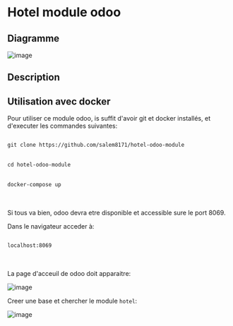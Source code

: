 # Hotel module odoo

## Diagramme
![image](https://i.imgur.com/HKW1B0d.png)

## Description

## Utilisation avec docker

Pour utiliser ce module odoo, is suffit d'avoir git et docker installés, et d'executer les commandes suivantes:

<code>
git clone https://github.com/salem8171/hotel-odoo-module
</code>
</br>
<code>
cd hotel-odoo-module
</code>
</br>
<code>
docker-compose up
</code>
</br>
</br>

Si tous va bien, odoo devra etre disponible et accessible sure le port 8069.

Dans le navigateur acceder à:

<code>
localhost:8069
</code>
</br>
</br>
  
La page d'acceuil de odoo doit apparaitre:

![image](https://imgur.com/Cwjkyjj.png)

Creer une base et chercher le module <code>hotel</code>:

![image](https://imgur.com/xADrCXJ.png)
